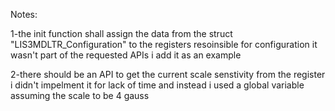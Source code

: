 Notes:

1-the init function shall assign the data from the struct 
"LIS3MDLTR_Configuration" 
to the registers resoinsible for configuration it wasn't part of the requested APIs 
i add it as an example 


2-there should be an API to get the current scale senstivity from the register i didn't impelment it for lack of time and instead i used a global variable assuming the scale to be 4 gauss 